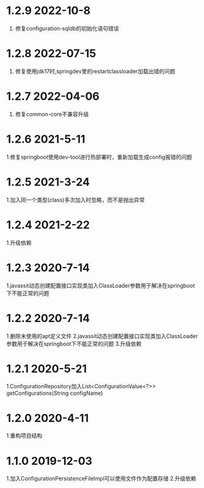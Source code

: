 # 1.2.9 2022-10-8
1. 修复configuration-sqldb的初始化语句错误

# 1.2.8 2022-07-15
1. 修复使用jdk17时,springdev里的restartclassloader加载出错的问题

# 1.2.7 2022-04-06
1. 修复common-core不兼容升级

# 1.2.6 2021-5-11
1.修复springboot使用dev-tool进行热部署时，重新加载生成config报错的问题

# 1.2.5 2021-3-24
1.加入同一个类型(class)多次加入时忽略，而不是抛出异常

# 1.2.4 2021-2-22
1.升级依赖

# 1.2.3 2020-7-14
1.javassit动态创建配置接口实现类加入ClassLoader参数用于解决在springboot下不能正常的问题
    

# 1.2.2 2020-7-14
1.删除未使用的apt定义文件
2.javassit动态创建配置接口实现类加入ClassLoader参数用于解决在springboot下不能正常的问题
3.升级依赖

# 1.2.1 2020-5-21
1.ConfigurationRepository加入List<ConfigurationValue<?>> getConfigurations(String configName)

# 1.2.0 2020-4-11
1.重构项目结构

# 1.1.0 2019-12-03
1.加入ConfigurationPersistenceFileImpl可以使用文件作为配置存储
2.升级依赖